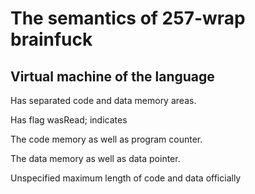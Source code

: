 # The semantics of 257-wrap brainfuck

## Virtual machine of the language

Has separated code and data memory areas.

Has flag wasRead; indicates 

The code memory as well as program counter.

The data memory as well as data pointer.

Unspecified maximum length of code and data officially
